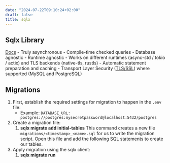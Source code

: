 ```yaml
---
date: "2024-07-22T09:10:24+02:00"
draft: false
title: sqlx
---
```


## Sqlx Library

[Docs](https://github.com/launchbadge/sqlx) - Truly asynchronous -
Compile-time checked queries - Database agnostic - Runtime agnostic -
Works on different runtimes (async-std / tokio / actix) and TLS backends
(native-tls, rustls) - Automatic statement preparation and caching -
Transport Layer Security ([TLS/SSL](/Notes/posts/protocols/TLS_SSL))
where supported (MySQL and PostgreSQL)

## Migrations

1.  First, establish the required settings for migration to happen in
    the `.env` file:
    -   Example:
        `DATABASE_URL: postgres://postgres:mysecretpassword@localhost:5432/postgres`
2.  Create a migration file:
    1.  **sqlx migrate add initial-tables** This command creates a new
        file `migrations/<timestamp>_<name>.sql` for us to write the
        migration script. Open this file and add the following SQL
        statements to create our tables.
3.  Apply migration using the sqlx client:
    1.  **sqlx migrate run**
